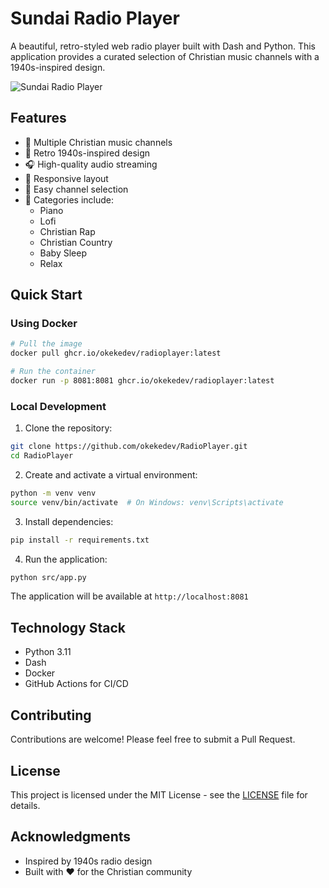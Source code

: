 # Sundai Radio Player

A beautiful, retro-styled web radio player built with Dash and Python. This application provides a curated selection of Christian music channels with a 1940s-inspired design.

![Sundai Radio Player](https://github.com/okekedev/RadioPlayer/raw/main/screenshot.png)

## Features

- 🎵 Multiple Christian music channels
- 🎨 Retro 1940s-inspired design
- 🎧 High-quality audio streaming
- 📱 Responsive layout
- 🎯 Easy channel selection
- 🎹 Categories include:
  - Piano
  - Lofi
  - Christian Rap
  - Christian Country
  - Baby Sleep
  - Relax

## Quick Start

### Using Docker

```bash
# Pull the image
docker pull ghcr.io/okekedev/radioplayer:latest

# Run the container
docker run -p 8081:8081 ghcr.io/okekedev/radioplayer:latest
```

### Local Development

1. Clone the repository:
```bash
git clone https://github.com/okekedev/RadioPlayer.git
cd RadioPlayer
```

2. Create and activate a virtual environment:
```bash
python -m venv venv
source venv/bin/activate  # On Windows: venv\Scripts\activate
```

3. Install dependencies:
```bash
pip install -r requirements.txt
```

4. Run the application:
```bash
python src/app.py
```

The application will be available at `http://localhost:8081`

## Technology Stack

- Python 3.11
- Dash
- Docker
- GitHub Actions for CI/CD

## Contributing

Contributions are welcome! Please feel free to submit a Pull Request.

## License

This project is licensed under the MIT License - see the [LICENSE](LICENSE) file for details.

## Acknowledgments

- Inspired by 1940s radio design
- Built with ❤️ for the Christian community 